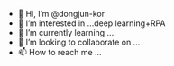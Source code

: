 - 👋 Hi, I’m @dongjun-kor
- 👀 I’m interested in ...deep learning+RPA
- 🌱 I’m currently learning ...
- 💞️ I’m looking to collaborate on ...
- 📫 How to reach me ...

<!---
dongjun-kor/dongjun-kor is a ✨ special ✨ repository because its `README.md` (this file) appears on your GitHub profile.
You can click the Preview link to take a look at your changes.
--->
